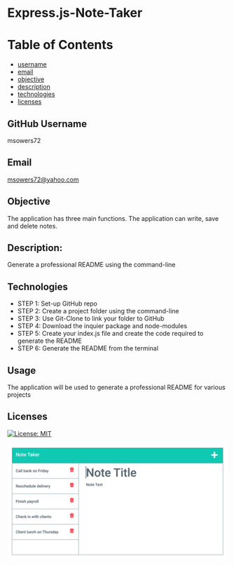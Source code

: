 # Express.js-Note-Taker

# Table of Contents
- [username](#username)
- [email](#email)
- [objective](#objective)
- [description](#description)
- [technologies](#technologies)
- [licenses](#licenses)


## GitHub Username
msowers72

## Email
<msowers72@yahoo.com>

## Objective
The application has three main functions. The application can write, save and delete notes.

## Description:
Generate a professional README using the command-line

## Technologies
* STEP 1: Set-up GitHub repo
* STEP 2: Create a project folder using the command-line
* STEP 3:  Use Git-Clone to link your folder to GitHub
* STEP 4: Download the inquier package and node-modules
* STEP 5: Create your index.js file and create the code required to generate the README
* STEP 6: Generate the README from the terminal    

## Usage
The application will be used to generate a professional README for various projects

## Licenses 
[![License: MIT](https://img.shields.io/badge/License-MIT-yellow.svg)](https://opensource.org/licenses/MIT)
<!-- ![Tux, the Linux mascot](https://img.shields.io/badge/License-MIT-green) -->




![image](./Assets/11-express-homework-demo-01.png)

  

